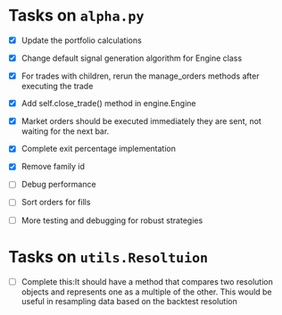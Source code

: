 # Tasks on `alpha.py`

- [x] Update the portfolio calculations
- [x] Change default signal generation algorithm for Engine class
- [x] For trades with children, rerun the manage_orders methods after executing the trade
- [x] Add self.close_trade() method in engine.Engine
- [x] Market orders should be executed immediately they are sent, not waiting for the next bar.

- [x] Complete exit percentage implementation
- [x] Remove family id
- [ ] Debug performance

- [ ] Sort orders for fills
- [ ] More testing and debugging for robust strategies


# Tasks on `utils.Resoltuion`
- [ ] Complete this:It should have a method that compares two resolution objects and represents one as a multiple of the other. This would be useful in resampling data based on the backtest resolution 